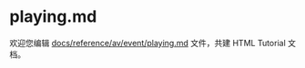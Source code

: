 playing.md
===

欢迎您编辑 <a target="__blank" href="https://github.com/jaywcjlove/html-tutorial/blob/master/docs/reference/av/event/playing.md">docs/reference/av/event/playing.md</a> 文件，共建 HTML Tutorial 文档。